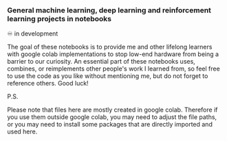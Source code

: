 ### General machine learning, deep learning and reinforcement learning projects in notebooks

♾️ in development

The goal of these notebooks is to provide me and other lifelong learners with google colab implementations to stop low-end hardware from being a barrier to our curiosity. An essential part of these notebooks uses, combines, or reimplements other people's work I learned from, so feel free to use the code as you like without mentioning me, but do not forget to reference others. Good luck!

P.S.

Please note that files here are mostly created in google colab. Therefore if you use them outside google colab, you may need to adjust the file paths, or you may need to install some packages that are directly imported and used here. 